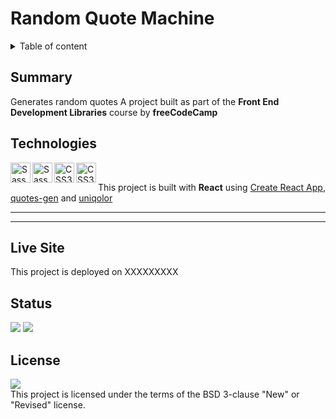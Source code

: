 # Random Quote Machine

<details>
<summary>Table of content</summary>
  
## Table of Content
- [Summary](#summary)
- [Technologies](#technologies)
- [Live Site](#live-site)  
- [Status](#status)
- [License](#license)  

</details>

## Summary
Generates random quotes
A project built as part of the **Front End Development Libraries** course by **freeCodeCamp**

## Technologies
[
<img align="left" height="32" width="32" alt="Sass" src="https://cdn.jsdelivr.net/npm/simple-icons@v3/icons/react.svg" />
<img align="left" height="32" width="32" alt="Sass" src="https://cdn.jsdelivr.net/npm/simple-icons@v3/icons/npm.svg" />
<img align="left" height="32" width="32" alt="CSS3" src="https://cdn.jsdelivr.net/npm/simple-icons@v3/icons/css3.svg" />
<img align="left" height="32" width="32" alt="CSS3" src="https://cdn.jsdelivr.net/npm/simple-icons@v3/icons/fontawesome.svg" />
](https://github.com/MakeItBack/Learning-Tracker)<br>

This project is built with **React** using [Create React App](https://github.com/facebook/create-react-app), [quotes-gen](https://github.com/qxb3/quotes-gen) and [uniqolor](https://github.com/dastoori/uniqolor)

---
---



## Live Site

This project is deployed on XXXXXXXXX

## Status
<a href="https://GitHub.com/MakeItBack/Random-Quote-Machine/graphs/commit-activity"><img src="https://img.shields.io/badge/Maintained%3F-yes-green.svg"></a>
<a href="https://GitHub.com/MakeItBack/Random-Quote-Machine/commit"><img src="https://img.shields.io/github/last-commit/MakeItBack/Random-Quote-Machine"></a>

## License

<a href="https://opensource.org/licenses"><img src="https://img.shields.io/github/license/MakeItBack/Trello-Delete-App?color=dodgerblue"></a><br>
This project is licensed under the terms of the BSD 3-clause "New" or "Revised" license.
